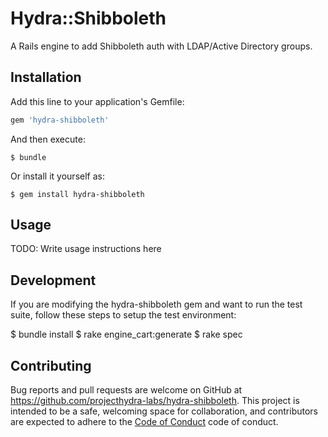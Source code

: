 # Hydra::Shibboleth

A Rails engine to add Shibboleth auth with LDAP/Active Directory groups.

## Installation

Add this line to your application's Gemfile:

```ruby
gem 'hydra-shibboleth'
```

And then execute:

    $ bundle

Or install it yourself as:

    $ gem install hydra-shibboleth

## Usage

TODO: Write usage instructions here

## Development

If you are modifying the hydra-shibboleth gem and want to run the test suite, follow these steps to setup the test environment:

  $ bundle install
  $ rake engine_cart:generate
  $ rake spec

## Contributing

Bug reports and pull requests are welcome on GitHub at https://github.com/projecthydra-labs/hydra-shibboleth. This project is intended to be a safe, welcoming space for collaboration, and contributors are expected to adhere to the [Code of Conduct](CODE_OF_CONDUCT.md) code of conduct.
